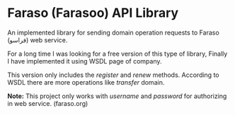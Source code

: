 # Faraso (Farasoo) API Library

An implemented library for sending domain operation requests to Faraso (فراسو) web service.

For a long time I was looking for a free version of this type of library, Finally I have implemented it using WSDL page of company.

This version only includes the _register_ and _renew_ methods. According to WSDL there are more operations like _transfer_ domain.

**Note:** This project only works with _username_ and _password_ for authorizing in web service. (faraso.org)